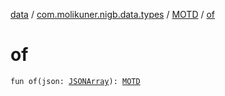 [data](../../index.md) / [com.molikuner.nigb.data.types](../index.md) / [MOTD](index.md) / [of](./of.md)

# of

`fun of(json: `[`JSONArray`](https://developer.android.com/reference/org/json/JSONArray.html)`): `[`MOTD`](index.md)
